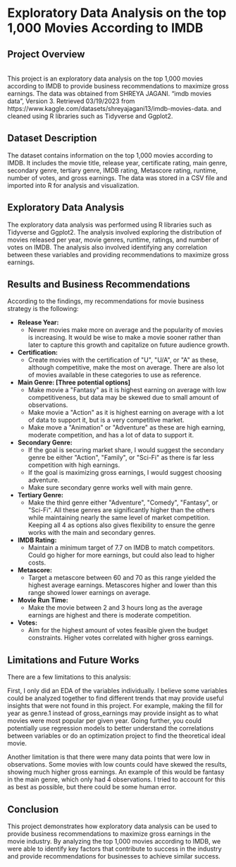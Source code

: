 # Exploratory Data Analysis on the top 1,000 Movies According to IMDB
## Project Overview
<br />
This project is an exploratory data analysis on the top 1,000 movies according to IMDB to provide business recommendations to maximize gross earnings. The data was obtained from SHREYA JAGANI. “imdb movies data”, Version 3. Retrieved 03/19/2023 from https://www.kaggle.com/datasets/shreyajagani13/imdb-movies-data. and cleaned using R libraries such as Tidyverse and Ggplot2.

## Dataset Description
The dataset contains information on the top 1,000 movies according to IMDB. It includes the movie title, release year, certificate rating, main genre, secondary genre, tertiary genre, IMDB rating, Metascore rating, runtime, number of votes, and gross earnings. The data was stored in a CSV file and imported into R for analysis and visualization.

## Exploratory Data Analysis
The exploratory data analysis was performed using R libraries such as Tidyverse and Ggplot2. The analysis involved exploring the distribution of movies released per year, movie genres, runtime, ratings, and number of votes on IMDB. The analysis also involved identifying any correlation between these variables and providing recommendations to maximize gross earnings.

## Results and Business Recommendations
According to the findings, my recommendations for movie business strategy is the following:

* **Release Year:** 
  * Newer movies make more on average and the popularity of movies is increasing. It would be wise to make a movie sooner rather than later to capture this growth and capitalize on future audience growth. 
* **Certification:** 
  * Create movies with the certification of "U", "U/A", or "A" as these, although competitive, make the most on average. There are also lot of movies available in these categories to use as reference.
* **Main Genre: [Three potential options]**
  * Make movie a "Fantasy" as it is highest earning on average with low competitiveness, but data may be skewed due to small amount of observations.
  * Make movie a "Action" as it is highest earning on average with a lot of data to support it, but is a very competitive market.
  * Make move a "Animation" or "Adventure" as these are high earning, moderate competition, and has a lot of data to support it.
* **Secondary Genre:** 
  * If the goal is securing market share, I would suggest the secondary genre be either "Action", "Family", or "Sci-Fi" as there is far less competition with high earnings. 
  * If the goal is maximizing gross earnings, I would suggest choosing adventure. 
  * Make sure secondary genre works well with main genre.
* **Tertiary Genre:** 
  * Make the third genre either "Adventure", "Comedy", "Fantasy", or "Sci-Fi". All these genres are significantly higher than the others while maintaining nearly the same level of market competition. Keeping all 4 as options also gives flexibility to ensure the genre works with the main and secondary genres. 
* **IMDB Rating:** 
  * Maintain a minimum target of 7.7 on IMDB to match competitors. Could go higher for more earnings, but could also lead to higher costs. 
* **Metascore:** 
  * Target a metascore between 60 and 70 as this range yielded the highest average earnings. Metascores higher and lower than this range showed lower earnings on average. 
* **Movie Run Time:** 
  * Make the movie between 2 and 3 hours long as the average earnings are highest and there is moderate competition. 
* **Votes:** 
  * Aim for the highest amount of votes feasible given the budget constraints. Higher votes correlated with higher gross earnings. 

## Limitations and Future Works
There are a few limitations to this analysis:

First, I only did an EDA of the variables individually. I believe some variables could be analyzed together to find different trends that may provide useful insights that were not found in this project. For example, making the fill for year as genre.1 instead of gross_earnings may provide insight as to what movies were most popular per given year. Going further, you could potentially use regression models to better understand the correlations between variables or do an optimization project to find the theoretical ideal movie. 

Another limitation is that there were many data points that were low in observations. Some movies with low counts could have skewed the results, showing much higher gross earnings. An example of this would be fantasy in the main genre, which only had 4 observations. I tried to account for this as best as possible, but there could be some human error.

## Conclusion
This project demonstrates how exploratory data analysis can be used to provide business recommendations to maximize gross earnings in the movie industry. By analyzing the top 1,000 movies according to IMDB, we were able to identify key factors that contribute to success in the industry and provide recommendations for businesses to achieve similar success.





